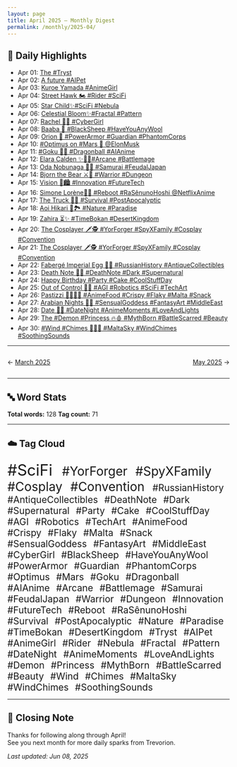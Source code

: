 ```yaml
---
layout: page
title: April 2025 – Monthly Digest
permalink: /monthly/2025-04/
---
```


## 📅 Daily Highlights

- Apr 01: [The #Tryst](/2025/04/01/week-14.html)
- Apr 02: [A future #AIPet](/2025/04/02/week-14.html)
- Apr 03: [Kuroe Yamada #AnimeGirl](/2025/04/03/week-14.html)
- Apr 04: [Street Hawk 🏍️ #Rider #SciFi](/2025/04/04/week-14.html)
- Apr 05: [Star Child✨#SciFi #Nebula](/2025/04/05/week-14.html)
- Apr 06: [Celestial Bloom✨#Fractal #Pattern](/2025/04/06/week-14.html)
- Apr 07: [Rachel 🤷‍♀️ #CyberGirl](/2025/04/07/week-15.html)
- Apr 08: [Baaba 🐏 #BlackSheep #HaveYouAnyWool](/2025/04/08/week-15.html)
- Apr 09: [Orion 🦾 #PowerArmor #Guardian #PhantomCorps](/2025/04/09/week-15.html)
- Apr 10: [#Optimus on #Mars 🦾 @ElonMusk](/2025/04/10/week-15.html)
- Apr 11: [#Goku 🐉🔮 #Dragonball #AIAnime](/2025/04/11/week-15.html)
- Apr 12: [Elara Calden ✨🧙‍♀️#Arcane #Battlemage](/2025/04/12/week-15.html)
- Apr 13: [Oda Nobunaga 👹🗾 #Samurai #FeudalJapan](/2025/04/13/week-15.html)
- Apr 14: [Bjorn the Bear ⚔️💪 #Warrior #Dungeon](/2025/04/14/week-16.html)
- Apr 15: [Vision 🌃🏙️ #Innovation #FutureTech](/2025/04/15/week-16.html)
- Apr 16: [Simone Lorène🤺🌷 #Reboot #RaSênunoHoshi @NetflixAnime](/2025/04/16/week-16.html)
- Apr 17: [The Truck 🚛🌆 #Survival #PostApocalyptic](/2025/04/17/week-16.html)
- Apr 18: [Aoi Hikari 💙🏞️ #Nature #Paradise](/2025/04/18/week-16.html)
- Apr 19: [Zahira ⏳✨ #TimeBokan #DesertKingdom](/2025/04/19/week-16.html)
- Apr 20: [The Cosplayer 🗡️🕵️ #YorForger #SpyXFamily #Cosplay #Convention](/2025/04/20/week-16.html)
- Apr 21: [The Cosplayer 🗡️🕵️ #YorForger #SpyXFamily #Cosplay #Convention](/2025/04/21/week-17.html)
- Apr 22: [Fabergé Imperial Egg 🥚💎 #RussianHistory #AntiqueCollectibles](/2025/04/22/week-17.html)
- Apr 23: [Death Note 📖💀 #DeathNote #Dark #Supernatural](/2025/04/23/week-17.html)
- Apr 24: [Happy Birthday #Party #Cake #CoolStuffDay](/2025/04/24/week-17.html)
- Apr 25: [Out of Control 🤖🔴 #AGI #Robotics #SciFi  #TechArt](/2025/04/25/week-17.html)
- Apr 26: [Pastizzi 👩‍🍳🇲🇹 #AnimeFood #Crispy #Flaky #Malta #Snack](/2025/04/26/week-17.html)
- Apr 27: [Arabian Nights 💃✨ #SensualGoddess #FantasyArt #MiddleEast](/2025/04/27/week-17.html)
- Apr 28: [Date 💖🌃 #DateNight #AnimeMoments #LoveAndLights](/2025/04/28/week-18.html)
- Apr 29: [The #Demon #Princess 🔥🩸 #MythBorn #BattleScarred #Beauty](/2025/04/29/week-18.html)
- Apr 30: [#Wind #Chimes 🎐🇲🇹 #MaltaSky #WindChimes #SoothingSounds](/2025/04/30/week-18.html)

---

<div style="display: flex; justify-content: space-between; padding: 1em 0;"><div style="text-align: left;">← <a href='/monthly/2025-03/'>March 2025</a></div><div style="text-align: right;"><a href='/monthly/2025-05/'>May 2025</a> →</div></div>

---

## 🔤 Word Stats

**Total words:** 128
**Tag count:** 71

---

## ☁️ Tag Cloud

<span style="font-size: 2.5em; margin-right: 0.5em;">#SciFi</span>
<span style="font-size: 2.0em; margin-right: 0.5em;">#YorForger</span>
<span style="font-size: 2.0em; margin-right: 0.5em;">#SpyXFamily</span>
<span style="font-size: 2.0em; margin-right: 0.5em;">#Cosplay</span>
<span style="font-size: 2.0em; margin-right: 0.5em;">#Convention</span>
<span style="font-size: 1.5em; margin-right: 0.5em;">#RussianHistory</span>
<span style="font-size: 1.5em; margin-right: 0.5em;">#AntiqueCollectibles</span>
<span style="font-size: 1.5em; margin-right: 0.5em;">#DeathNote</span>
<span style="font-size: 1.5em; margin-right: 0.5em;">#Dark</span>
<span style="font-size: 1.5em; margin-right: 0.5em;">#Supernatural</span>
<span style="font-size: 1.5em; margin-right: 0.5em;">#Party</span>
<span style="font-size: 1.5em; margin-right: 0.5em;">#Cake</span>
<span style="font-size: 1.5em; margin-right: 0.5em;">#CoolStuffDay</span>
<span style="font-size: 1.5em; margin-right: 0.5em;">#AGI</span>
<span style="font-size: 1.5em; margin-right: 0.5em;">#Robotics</span>
<span style="font-size: 1.5em; margin-right: 0.5em;">#TechArt</span>
<span style="font-size: 1.5em; margin-right: 0.5em;">#AnimeFood</span>
<span style="font-size: 1.5em; margin-right: 0.5em;">#Crispy</span>
<span style="font-size: 1.5em; margin-right: 0.5em;">#Flaky</span>
<span style="font-size: 1.5em; margin-right: 0.5em;">#Malta</span>
<span style="font-size: 1.5em; margin-right: 0.5em;">#Snack</span>
<span style="font-size: 1.5em; margin-right: 0.5em;">#SensualGoddess</span>
<span style="font-size: 1.5em; margin-right: 0.5em;">#FantasyArt</span>
<span style="font-size: 1.5em; margin-right: 0.5em;">#MiddleEast</span>
<span style="font-size: 1.5em; margin-right: 0.5em;">#CyberGirl</span>
<span style="font-size: 1.5em; margin-right: 0.5em;">#BlackSheep</span>
<span style="font-size: 1.5em; margin-right: 0.5em;">#HaveYouAnyWool</span>
<span style="font-size: 1.5em; margin-right: 0.5em;">#PowerArmor</span>
<span style="font-size: 1.5em; margin-right: 0.5em;">#Guardian</span>
<span style="font-size: 1.5em; margin-right: 0.5em;">#PhantomCorps</span>
<span style="font-size: 1.5em; margin-right: 0.5em;">#Optimus</span>
<span style="font-size: 1.5em; margin-right: 0.5em;">#Mars</span>
<span style="font-size: 1.5em; margin-right: 0.5em;">#Goku</span>
<span style="font-size: 1.5em; margin-right: 0.5em;">#Dragonball</span>
<span style="font-size: 1.5em; margin-right: 0.5em;">#AIAnime</span>
<span style="font-size: 1.5em; margin-right: 0.5em;">#Arcane</span>
<span style="font-size: 1.5em; margin-right: 0.5em;">#Battlemage</span>
<span style="font-size: 1.5em; margin-right: 0.5em;">#Samurai</span>
<span style="font-size: 1.5em; margin-right: 0.5em;">#FeudalJapan</span>
<span style="font-size: 1.5em; margin-right: 0.5em;">#Warrior</span>
<span style="font-size: 1.5em; margin-right: 0.5em;">#Dungeon</span>
<span style="font-size: 1.5em; margin-right: 0.5em;">#Innovation</span>
<span style="font-size: 1.5em; margin-right: 0.5em;">#FutureTech</span>
<span style="font-size: 1.5em; margin-right: 0.5em;">#Reboot</span>
<span style="font-size: 1.5em; margin-right: 0.5em;">#RaSênunoHoshi</span>
<span style="font-size: 1.5em; margin-right: 0.5em;">#Survival</span>
<span style="font-size: 1.5em; margin-right: 0.5em;">#PostApocalyptic</span>
<span style="font-size: 1.5em; margin-right: 0.5em;">#Nature</span>
<span style="font-size: 1.5em; margin-right: 0.5em;">#Paradise</span>
<span style="font-size: 1.5em; margin-right: 0.5em;">#TimeBokan</span>
<span style="font-size: 1.5em; margin-right: 0.5em;">#DesertKingdom</span>
<span style="font-size: 1.5em; margin-right: 0.5em;">#Tryst</span>
<span style="font-size: 1.5em; margin-right: 0.5em;">#AIPet</span>
<span style="font-size: 1.5em; margin-right: 0.5em;">#AnimeGirl</span>
<span style="font-size: 1.5em; margin-right: 0.5em;">#Rider</span>
<span style="font-size: 1.5em; margin-right: 0.5em;">#Nebula</span>
<span style="font-size: 1.5em; margin-right: 0.5em;">#Fractal</span>
<span style="font-size: 1.5em; margin-right: 0.5em;">#Pattern</span>
<span style="font-size: 1.5em; margin-right: 0.5em;">#DateNight</span>
<span style="font-size: 1.5em; margin-right: 0.5em;">#AnimeMoments</span>
<span style="font-size: 1.5em; margin-right: 0.5em;">#LoveAndLights</span>
<span style="font-size: 1.5em; margin-right: 0.5em;">#Demon</span>
<span style="font-size: 1.5em; margin-right: 0.5em;">#Princess</span>
<span style="font-size: 1.5em; margin-right: 0.5em;">#MythBorn</span>
<span style="font-size: 1.5em; margin-right: 0.5em;">#BattleScarred</span>
<span style="font-size: 1.5em; margin-right: 0.5em;">#Beauty</span>
<span style="font-size: 1.5em; margin-right: 0.5em;">#Wind</span>
<span style="font-size: 1.5em; margin-right: 0.5em;">#Chimes</span>
<span style="font-size: 1.5em; margin-right: 0.5em;">#MaltaSky</span>
<span style="font-size: 1.5em; margin-right: 0.5em;">#WindChimes</span>
<span style="font-size: 1.5em; margin-right: 0.5em;">#SoothingSounds</span>

---

## 🌟 Closing Note

Thanks for following along through April!  
See you next month for more daily sparks from Trevorion.

_Last updated: Jun 08, 2025_